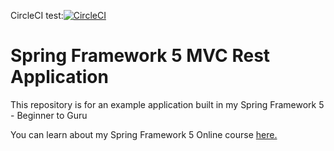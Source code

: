 
CircleCI test:[![CircleCI](https://circleci.com/gh/tivadarbocz/challengeme/tree/master.svg?style=svg)](https://circleci.com/gh/tivadarbocz/challengeme/tree/master)
# Spring Framework 5 MVC Rest Application

This repository is for an example application built in my Spring Framework 5 - Beginner to Guru

You can learn about my Spring Framework 5 Online course [here.](http://courses.springframework.guru/p/spring-framework-5-begginer-to-guru/?product_id=363173)
